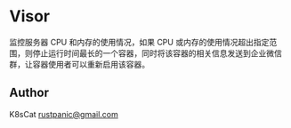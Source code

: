 # Visor

监控服务器 CPU 和内存的使用情况，如果 CPU 或内存的使用情况超出指定范围，则停止运行时间最长的一个容器，同时将该容器的相关信息发送到企业微信群，让容器使用者可以重新启用该容器。

## Author

K8sCat <rustpanic@gmail.com>
